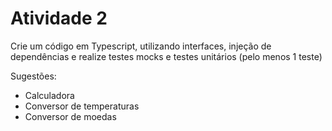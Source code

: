 # Atividade 2 

Crie um código em Typescript, utilizando interfaces, injeção de dependências e realize testes mocks e testes unitários (pelo menos 1 teste)

Sugestões:
- Calculadora 
- Conversor de temperaturas
- Conversor de moedas